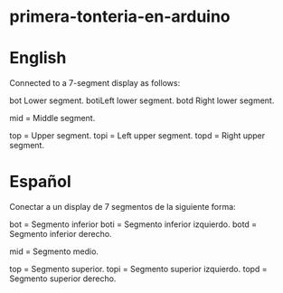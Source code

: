 # primera-tonteria-en-arduino

English
===========

Connected to a 7-segment display as follows:

bot Lower segment.
botiLeft lower segment.
botd Right lower segment.

mid = Middle segment.

top = Upper segment.
topi = Left upper segment.
topd = Right upper segment.

Español
===========

Conectar a un display de 7 segmentos de la siguiente forma:

bot = Segmento inferior
boti = Segmento inferior izquierdo.
botd = Segmento inferior derecho.

mid = Segmento medio.

top = Segmento superior.
topi = Segmento superior izquierdo.
topd = Segmento superior derecho.
